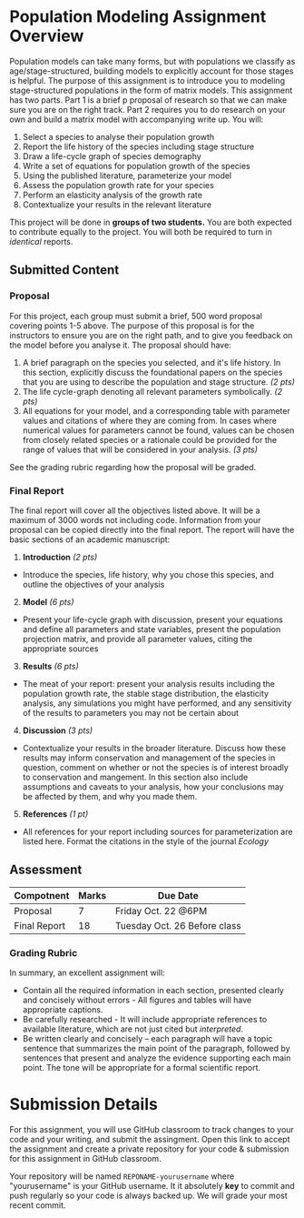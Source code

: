 # Population Modeling Assignment Overview

Population models can take many forms, but with populations we classify as age/stage-structured, building models to explicitly account for those stages is helpful. The purpose of this assignment is to introduce you to modeling stage-structured populations in the form of matrix models. This assignment has two parts. Part 1 is a brief p proposal of research so that we can make sure you are on the right track. Part 2 requires you to do research on your own and build a matrix model with accompanying write up. You will: 

1. Select a species to analyse their population growth
2. Report the life history of the species including stage structure 
3. Draw a life-cycle graph of species demography
4. Write a set of equations for population growth of the species
5. Using the published literature, parameterize your model
6. Assess the population growth rate for your species
7. Perform an elasticity analysis of the growth rate
8. Contextualize your results in the relevant literature

This project will be done in **groups of two students.** You are both expected to contribute equally to the project. You will both be required to turn in *identical* reports. 

## Submitted Content

### Proposal
For this project, each group must submit a brief, 500 word proposal covering points 1-5 above. The purpose of this proposal is for the instructors to ensure you are on the right path, and to give you feedback on the model before you analyse it. The proposal should have:

1. A brief paragraph on the species you selected, and it's life history. In this section, explicitly discuss the foundational papers on the species that you are using to describe the population and stage structure. *(2 pts)*
2. The life cycle-graph denoting all relevant parameters symbolically. *(2 pts)*
3. All equations for your model, and a corresponding table with parameter values and citations of where they are coming from. In cases where numerical values for parameters cannot be found, values can be chosen from closely related species or a rationale could be provided for the range of values that will be considered in your analysis. *(3 pts)*

See the grading rubric regarding how the proposal will be graded. 

### Final Report

The final report will cover all the objectives listed above. It will be a maximum of 3000 words not including code. Information from your proposal can be copied directly into the final report. The report will have the basic sections of an academic manuscript: 
1. **Introduction** *(2 pts)*
  - Introduce the species, life history, why you chose this species, and outline the objectives of your analysis 
2. **Model** *(6 pts)*
  - Present your life-cycle graph with discussion, present your equations and define all parameters and state variables, present the population projection matrix, and provide all parameter values, citing the appropriate sources
3. **Results** *(6 pts)*
  - The meat of your report: present your analysis results including the population growth rate, the stable stage distribution, the elasticity analysis, any simulations you might have performed, and any sensitivity of the results to parameters you may not be certain about 
4. **Discussion** *(3 pts)*
  - Contextualize your results in the broader literature. Discuss how these results may inform conservation and management of the species in question, comment on whether or not the species is of interest broadly to conservation and mangement. In this section also include assumptions and caveats to your analysis, how your conclusions may be affected by them, and why you made them. 
5. **References** *(1 pt)*
- All references for your report including sources for parameterization are listed here. Format the citations in the style of the journal *Ecology* 

## Assessment

| Compotnent      | Marks | Due Date |
| ----------- | ----------- | ----------- |
| Proposal      | 7       | Friday Oct. 22 @6PM |
| Final Report   | 18        | Tuesday Oct. 26 Before class |

### Grading Rubric
In summary, an excellent assignment will:
- Contain all the required information in each section, presented clearly and concisely without errors - All figures and tables will have appropriate captions.
- Be carefully researched - It will include appropriate references to available literature, which are not just cited but *interpreted*.
- Be written clearly and concisely – each paragraph will have a topic sentence that summarizes the main point of the paragraph, followed by sentences that present and analyze the evidence supporting each main point. The tone will be appropriate for a formal scientific report. 


# Submission Details

For this assignment, you will use GitHub classroom to track changes to your code and your writing, and submit the assingment. Open this link to accept the assignment and create a private repository for your code & submission for this assignment in GitHub classroom. 

Your repository will be named `REPONAME-yourusername` where "yourusername" is your GitHub username. It it absolutely **key** to commit and push regularly so your code is always backed up. We will grade your most recent commit. 
